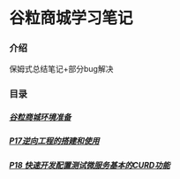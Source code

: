 # 谷粒商城学习笔记

### 介绍
保姆式总结笔记+部分bug解决



### 目录

##### [谷粒商城环境准备](https://gitee.com/Nobodise/study-notes-of-millet-mall/blob/master/%E8%B0%B7%E7%B2%92%E7%8E%AF%E5%A2%83%E5%87%86%E5%A4%87.md)

##### [P17逆向工程的搭建和使用](https://gitee.com/Nobodise/study-notes-of-millet-mall/blob/master/P17%20%E9%80%86%E5%90%91%E5%B7%A5%E7%A8%8B%E6%90%AD%E5%BB%BA%E5%92%8C%E4%BD%BF%E7%94%A8.md)

##### [P18 快速开发配置测试微服务基本的CURD功能](https://gitee.com/Nobodise/study-notes-of-millet-mall/blob/master/P18%20%E5%BF%AB%E9%80%9F%E5%BC%80%E5%8F%91%E9%85%8D%E7%BD%AE%E6%B5%8B%E8%AF%95%E5%BE%AE%E6%9C%8D%E5%8A%A1%E5%9F%BA%E6%9C%AC%E7%9A%84CURD%E5%8A%9F%E8%83%BD.md)

